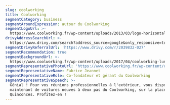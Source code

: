 ```yaml
---
slug: coolworking
title: Coolworking
segmentCategory: business
segmentAroundExpression: autour du Coolworking
segmentLogoUrl: >-
  https://www.coolworking.fr/wp-content/uploads/2013/03/logo-horizontal-fr-400x69.png
drivyAddressSearchUrl: >-
  https://www.drivy.com/search?address_source=google&only_responsive=true&country_scope=FR&latitude=44.8435491&longitude=-0.57340099999999&page=1&address=9+Rue+de+Cond%C3%A9%2C+Bordeaux%2C+France&city_display_name=Bordeaux
segmentDrivyReferralUrl: 'https://www.drivy.com/r/2039832-027'
segmentRecommendation: true
segmentBackgroundUrl: >-
  https://www.coolworking.fr/wp-content/uploads/2017/04/coolworking-lunch-brainstorming.png
segmentRepresentativePhotoUrl: 'https://www.coolworking.fr/wp-content/uploads/2013/03/fabricejeannet.png'
segmentRepresentativeName: Fabrice Jeannet
segmentRepresentativeRole: Co-fondateur et gérant du Coolworking
segmentRepresentativeSpeech: >-
  Génial ! Pour vos réunions professionnelles à l'extérieur, vous disposez
  maintenant de voitures neuves à deux pas du Coolworking, sur la place des
  Quinconces. Profitez-en !
---
```


